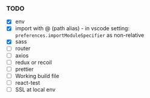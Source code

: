 ### TODO

- [x] env
- [x] import with @ (path alias) - in vscode setting: `preferences.importModuleSpecifier` as non-relative
- [x] sass
- [ ] router
- [ ] axios
- [ ] redux or recoil
- [ ] prettier
- [ ] Working build file
- [ ] react-test
- [ ] SSL at local env
